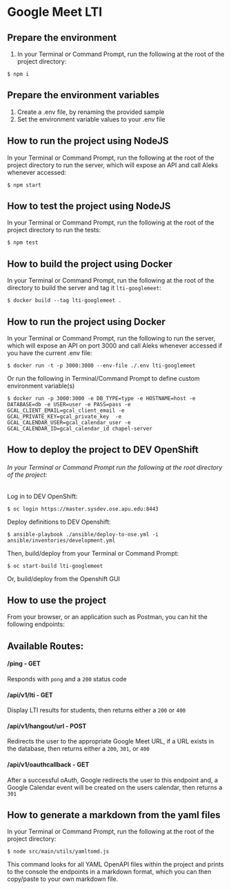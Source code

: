 # Google Meet LTI

## Prepare the environment

1. In your Terminal or Command Prompt, run the following at the root of the project directory:

```
$ npm i
```

## Prepare the environment variables

1. Create a .env file, by renaming the provided sample
2. Set the environment variable values to your .env file

## How to run the project using NodeJS

In your Terminal or Command Prompt, run the following at the root of the
project directory to run the server, which will expose an API and call Aleks
whenever accessed:

```
$ npm start
```

## How to test the project using NodeJS

In your Terminal or Command Prompt, run the following at the root of the
project directory to run the tests:

```
$ npm test
```

## How to build the project using Docker

In your Terminal or Command Prompt, run the following at the root of the
directory to build the server and tag it `lti-googlemeet`:

```
$ docker build --tag lti-googlemeet .
```

## How to run the project using Docker

In your Terminal or Command Prompt, run the following to run the server, which will expose an API on port 3000 and call Aleks whenever accessed if you have the current .env file:

```
$ docker run -t -p 3000:3000 --env-file ./.env lti-googlemeet
```

Or run the following in Terminal/Command Prompt to define custom environment
variable(s)

```
$ docker run -p 3000:3000 -e DB_TYPE=type -e HOSTNAME=host -e DATABASE=db -e USER=user -e PASS=pass -e GCAL_CLIENT_EMAIL=gcal_client_email -e GCAL_PRIVATE_KEY=gcal_private_key  -e GCAL_CALENDAR_USER=gcal_calendar_user -e GCAL_CALENDAR_ID=gcal_calendar_id chapel-server
```

## How to deploy the project to DEV OpenShift

###### In your Terminal or Command Prompt run the following at the root directory of the project:

Log in to DEV OpenShift:

```
$ oc login https://master.sysdev.ose.apu.edu:8443
```

Deploy definitions to DEV Openshift:

```
$ ansible-playbook ./ansible/deploy-to-ose.yml -i ansible/inventories/development.yml
```

Then, build/deploy from your Terminal or Command Prompt:

```
$ oc start-build lti-googlemeet
```

Or, build/deploy from the Openshift GUI

## How to use the project

From your browser, or an application such as Postman, you can hit the following endpoints:

## Available Routes:

#### /ping - GET

Responds with `pong` and a `200` status code

#### /api/v1/lti - GET

Display LTI results for students, then returns
either a `200` or `400`

#### /api/v1/hangout/url - POST

Redirects the user to the appropriate Google Meet URL, if a URL exists in the database, then returns either a `200`, `301`, or `400`

#### /api/v1/oauthcallback - GET

After a successful oAuth, Google redirects the user to this endpoint and, a Google Calendar event will be created on the users calendar, then returns a `301`

## How to generate a markdown from the yaml files

In your Terminal or Command Prompt, run the following at the root of the project directory:

```
$ node src/main/utils/yamltomd.js
```

This command looks for all YAML OpenAPI files within the project and prints to the console the endpoints in a markdown format, which you can then copy/paste to your own markdown file.
